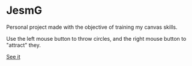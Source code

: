 # JesmG

Personal project made with the objective of training my canvas skills.

Use the left mouse button to throw circles, and the right mouse button to "attract" they.

[See it](http://jszablevski.github.io/JesmG/index.html)